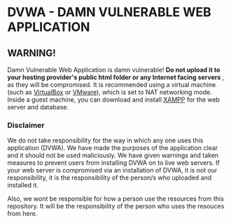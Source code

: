 # DVWA - DAMN VULNERABLE WEB APPLICATION

## WARNING!

Damn Vulnerable Web Application is damn vulnerable!  **Do not upload it to your hosting provider's public html folder or any Internet facing servers** , as they will be compromised. It is recommended using a virtual machine (such as [VirtualBox](https://www.virtualbox.org/) or [VMware](https://www.vmware.com/)), which is set to NAT networking mode. Inside a guest machine, you can download and install [XAMPP](https://www.apachefriends.org/) for the web server and database.

### Disclaimer

We do not take responsibility for the way in which any one uses this application (DVWA). We have made the purposes of the application clear and it should not be used maliciously. We have given warnings and taken measures to prevent users from installing DVWA on to live web servers. If your web server is compromised via an installation of DVWA, it is not our responsibility, it is the responsibility of the person/s who uploaded and installed it.

Also, we wont be responsible for how a person use the resources from this repository. It will be the responsibility of the person who uses the resouces from here.
